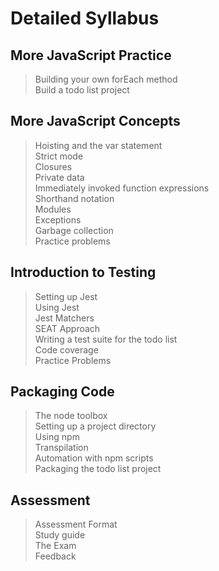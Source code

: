 # Detailed Syllabus
## More JavaScript Practice

  >Building your own forEach method  
  Build a todo list project

## More JavaScript Concepts

  >Hoisting and the var statement  
  Strict mode  
  Closures  
  Private data  
  Immediately invoked function expressions  
  Shorthand notation  
  Modules  
  Exceptions  
  Garbage collection  
  Practice problems  

## Introduction to Testing

  >Setting up Jest  
  Using Jest  
  Jest Matchers  
  SEAT Approach  
  Writing a test suite for the todo list  
  Code coverage  
  Practice Problems  

## Packaging Code

  >The node toolbox  
  Setting up a project directory  
  Using npm  
  Transpilation  
  Automation with npm scripts  
  Packaging the todo list project  

## Assessment

  >Assessment Format  
  Study guide  
  The Exam  
  Feedback  

